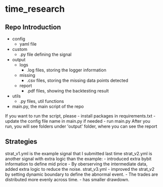 # time_research

## Repo Introduction
- config
    - yaml file
- custom
    - .py file defining the signal
- output
    - logs
        - .log files, storing the logger information
    - missing
        - .csv files, storing the missing data points detected
    - report
        - .pdf files, showing the backtesting result
- utils
    - .py files, util functions
- main.py, the main script of the repo

If you want to run the script, please
    - install packages in requirements.txt
    - update the config file name in main.py if needed
    - run main.py
After you run, you will see folders under 'output' folder, where you can see the report


## Strategies
strat_v1.yml is the example signal that I submitted last time
strat_v2.yml is another signal with extra logic than the example:
    - introduced extra bybit information to define mid price
    - By oberserving the intermediate data, added extra logic to reduce the noise.
strat_v3.yml
    - improved the strat_v2 by setting dynamic boundary to define the abnormal event.
    - The trades are distributed more evenly across time.
    - has smaller drawdown.
